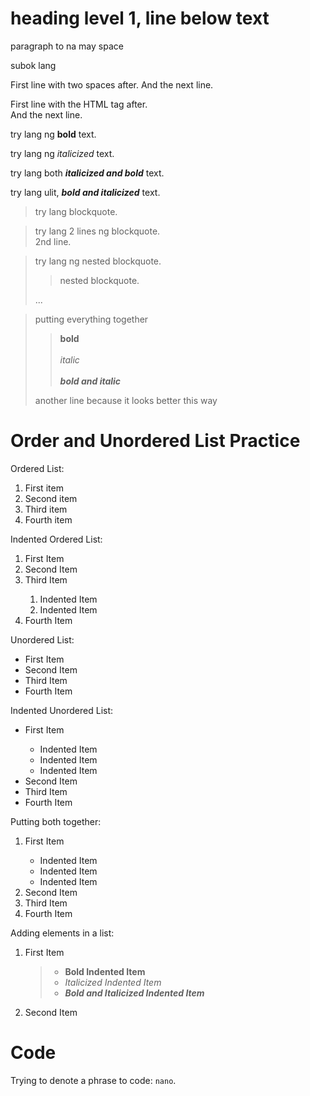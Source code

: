 
<h1>heading level 1, line below text</h1>

<p>paragraph to na may space <p\>

<p>subok lang<p\>

<p>First line with two spaces after.  
And the next line.<p\>

<p>First line with the HTML tag after.<br>
And the next line.<p>

<p>try lang ng <strong>bold</strong> text. <p\>

<p>try lang ng <em>italicized</em> text. <p\>

<p>try lang both <em><strong>italicized and bold</strong></em> text. <p\>

<p>try lang ulit, <strong><em>bold and italicized</strong></em> text. <p\>

<blockquote>
    <p>try lang blockquote.<p\>
</blockquote>

<blockquote>
    <p>try lang 2 lines ng blockquote.<br>
    2nd line.<p\>
</blockquote>

<blockquote>
    <p>try lang ng nested blockquote.<p\>
    <blockquote>
        <p>nested blockquote.<p\>
    </blockquote>
    <p>...<p\>
</blockquote>

<blockquote>
    <p>putting everything together</p>
    <blockquote>
        <p><strong>bold</strong><br>
        <br>
        <em>italic</em><br>
        <br>
        <em><strong>bold and italic</strong></em></p>
    </blockquote>
    <p>another line because it looks better this way
</blockquote>

<h1>Order and Unordered List Practice</h1>

<p>Ordered List:
<ol>
    <li>First item</li>
    <li>Second item</li>
    <li>Third item</li>
    <li>Fourth item</li>
</ol>
</p>

<p>Indented Ordered List:
<ol>
    <li>First Item</li>
    <li>Second Item</li>
    <li>Third Item</li>
    <ol>
        <li>Indented Item</li>
        <li>Indented Item</li>
    </ol>
    <li>Fourth Item</li>
</ol>
</p>

<p>Unordered List:
<ul>
    <li>First Item</li>
    <li>Second Item</li>
    <li>Third Item</li>
    <li>Fourth Item</li>
</ul>
</p>

<p>Indented Unordered List:
<ul>
    <li>First Item</li>
    <ul>
        <li>Indented Item</li>
        <li>Indented Item</li>
        <li>Indented Item</li>
    </ul>
    <li>Second Item</li>
    <li>Third Item</li>
    <li>Fourth Item</li>
</ul>
</p>

<p>Putting both together:
<ol>
    <li>First Item</li>
    <ul>
        <li>Indented Item</li>
        <li>Indented Item</li>
        <li>Indented Item</li>
    </ul>
    <li>Second Item</li>
    <li>Third Item</li>
    <li>Fourth Item</li>
</ol>
</p>

<p>Adding elements in a list:
<ol>
    <li>First Item</li>
    <blockquote><ul>
        <li><strong>Bold Indented Item</strong></li>
        <li><em>Italicized Indented Item</em></li>
        <li><strong><em>Bold and Italicized Indented Item</strong></em></li>
    </ul></blockquote>
    <li>Second Item</li>
</ol>

<h1>Code</h1>

<p>Trying to denote a phrase to code: <code>nano</code>.</p>

